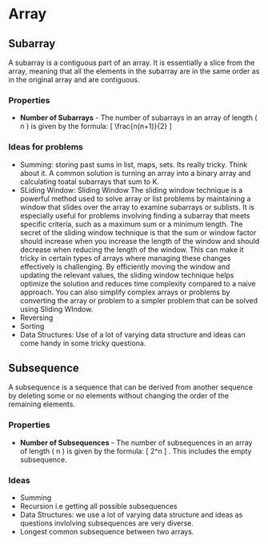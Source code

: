 # Array

## Subarray
A subarray is a contiguous part of an array. It is essentially a slice from the array, meaning that all the elements in the subarray are in the same order as in the original array and are contiguous.

### Properties
- **Number of Subarrays** - The number of subarrays in an array of length \( n \) is given by the formula:
\[ \frac{n(n+1)}{2} \]

### Ideas for problems
- Summing:
    storing past sums in list, maps, sets. Its really tricky. Think about it. A common solution is turning an array into a binary array and calculating toatal subarrays that sum to K.
- SLiding Window: Sliding Window
    The sliding window technique is a powerful method used to solve array or list problems by maintaining a window that slides over the array to examine subarrays or sublists. It is especially useful for problems involving finding a subarray that meets specific criteria, such as a maximum sum or a minimum length. The secret of the sliding window technique is that the sum or window factor should increase when you increase the length of the window and should decrease when reducing the length of the window. This can make it tricky in certain types of arrays where managing these changes effectively is challenging. By efficiently moving the window and updating the relevant values, the sliding window technique helps optimize the solution and reduces time complexity compared to a naive approach.
    You can also simplify complex arrays or problems by converting the array or problem to a simpler problem that can be solved using Sliding WIndow.
- Reversing
- Sorting
- Data Structures: Use of a lot of varying data structure and ideas can come handy in some tricky questiona.


## Subsequence
A subsequence is a sequence that can be derived from another sequence by deleting some or no elements without changing the order of the remaining elements.

### Properties
- **Number of Subsequences** - The number of subsequences in an array of length \( n \) is given by the formula:
\[ 2^n \] . This includes the empty subsequence.

### Ideas
- Summing
- Recursion i.e getting all possible subsequences
- Data Structures: we use a lot of varying data structure and ideas as questions invlolving subsequences are very diverse.
- Longest common subsequence between two arrays.




